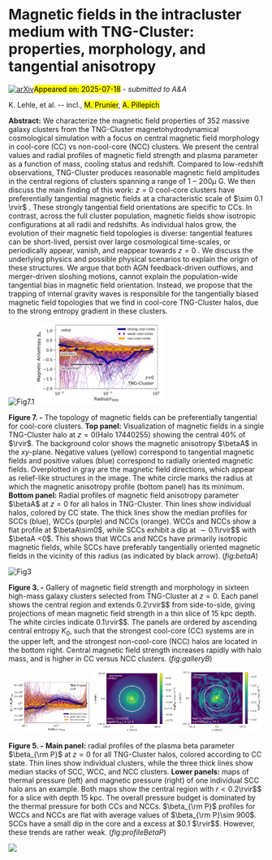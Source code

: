 <div class="macros" style="visibility:hidden;">
$\newcommand{\ensuremath}{}$
$\newcommand{\xspace}{}$
$\newcommand{\object}[1]{\texttt{#1}}$
$\newcommand{\farcs}{{.}''}$
$\newcommand{\farcm}{{.}'}$
$\newcommand{\arcsec}{''}$
$\newcommand{\arcmin}{'}$
$\newcommand{\ion}[2]{#1#2}$
$\newcommand{\textsc}[1]{\textrm{#1}}$
$\newcommand{\hl}[1]{\textrm{#1}}$
$\newcommand{\footnote}[1]{}$
$\newcommand{\mvir}{{\rm M}_{\rm 500c}}$
$\newcommand{\rvir}{r_{\rm 500c}}$
$\newcommand{\mtc}{{\rm M}_{\rm 200c}}$
$\newcommand{\rtc}{r_{\rm 200c}}$
$\newcommand{\msun}{M_\odot}$
$\newcommand{\betaP}{\beta_{\rm P}}$
$\newcommand{\betaA}{\beta_{\rm A}}$
$\newcommand{\cmr}[1]{{\color{red}\bf{[MR: #1]}}}$
$\newcommand{\mr}[1]{{\color{red}#1}}$</div>



<div id="title">

# Magnetic fields in the intracluster medium with TNG-Cluster: properties, morphology, and tangential anisotropy

</div>
<div id="comments">

[![arXiv](https://img.shields.io/badge/arXiv-2507.12517-b31b1b.svg)](https://arxiv.org/abs/2507.12517)<mark>Appeared on: 2025-07-18</mark> -  _submitted to A&A_

</div>
<div id="authors">

K. Lehle, et al. -- incl., <mark>M. Prunier</mark>, <mark>A. Pillepich</mark>

</div>
<div id="abstract">

**Abstract:** We characterize the magnetic field properties of 352 massive galaxy clusters from the TNG-Cluster magnetohydrodynamical cosmological simulation with a focus on central magnetic field morphology in cool-core (CC) vs non-cool-core (NCC) clusters. We present the central values and radial profiles of magnetic field strength and plasma parameter as a function of mass, cooling status and redshift. Compared to low-redshift observations, TNG-Cluster produces reasonable magnetic field amplitudes in the central regions of clusters spanning a range of $1-200  \mu$ G. We then discuss the main finding of this work: $z=0$ cool-core clusters have preferentially tangential magnetic fields at a characteristic scale of $\sim 0.1 \rvir$ . These strongly tangential field orientations are specific to CCs. In contrast, across the full cluster population, magnetic fields show isotropic configurations at all radii and redshifts. As individual halos grow, the evolution of their magnetic field topologies is diverse: tangential features can be short-lived, persist over large cosmological time-scales, or periodically appear, vanish, and reappear towards $z=0$ . We discuss the underlying physics and possible physical scenarios to explain the origin of these structures. We argue that both AGN feedback-driven outflows, and merger-driven sloshing motions, cannot explain the population-wide tangential bias in magnetic field orientation. Instead, we propose that the trapping of internal gravity waves is responsible for the tangentially biased magnetic field topologies that we find in cool-core TNG-Cluster halos, due to the strong entropy gradient in these clusters.

</div>

<div id="div_fig1">

<img src="tmp_2507.12517/./figures/StreamlinePlots/Halo_17440255_lic_betaA_0p4r500_sn99.png" alt="Fig7.1" width="50%"/><img src="tmp_2507.12517/./figures/Anisotropy/betaProfile_0tor500_CCness.png" alt="Fig7.2" width="50%"/>

**Figure 7. -** The topology of magnetic fields can be preferentially tangential for cool-core clusters. **Top panel:** Visualization of magnetic fields in a single TNG-Cluster halo at $z=0$(Halo 17440255) showing the central $40\%$ of $\rvir$. The background color shows the magnetic anisotropy $\betaA$ in the $xy$-plane. Negative values (yellow) correspond to tangential magnetic fields and positive values (blue) correspond to radially oriented magnetic fields. Overplotted in gray are the magnetic field directions, which appear as relief-like structures in the image. The white circle marks the radius at which the magnetic anisotropy profile (bottom panel) has its minimum. **Bottom panel:** Radial profiles of magnetic field anisotropy parameter $\betaA$ at $z=0$ for all halos in TNG-Cluster. Thin lines show individual halos, colored by CC state. The thick lines show the median profiles for SCCs (blue), WCCs (purple) and NCCs (orange). WCCs and NCCs show a flat profile at $\betaA\sim0$, while SCCs exhibit a dip at $\sim 0.1$\rvir$$ with $\betaA <0$. This shows that WCCs and NCCs have primarily isotropic magnetic fields, while SCCs have preferably tangentially oriented magnetic fields in the vicinity of this radius (as indicated by black arrow). (*fig:betaA*)

</div>
<div id="div_fig2">

<img src="tmp_2507.12517/./figures/Bfields/CoreGallery_B_sort.png" alt="Fig3" width="100%"/>

**Figure 3. -** Gallery of magnetic field strength and morphology in sixteen high-mass galaxy clusters selected from TNG-Cluster at $z=0$. Each panel shows the central region and extends $0.2$\rvir$$ from side-to-side, giving projections of mean magnetic field strength in a thin slice of $15$ kpc depth. The white circles indicate $0.1$\rvir$$. The panels are ordered by ascending central entropy $K_0$, such that the strongest cool-core (CC) systems are in the upper left, and the strongest non-cool-core (NCC) halos are located in the bottom right. Central magnetic field strength increases rapidly with halo mass, and is higher in CC versus NCC clusters. (*fig:galleryB*)

</div>
<div id="div_fig3">

<img src="tmp_2507.12517/./figures/Bfields/BetaPprofile_z0_SCCvsNCC.png" alt="Fig5.1" width="33%"/><img src="tmp_2507.12517/./figures/Bfields/Projection_Pth_Halo17440255.png" alt="Fig5.2" width="33%"/><img src="tmp_2507.12517/./figures/Bfields/Projection_Pmag_Halo17440255.png" alt="Fig5.3" width="33%"/>

**Figure 5. -** **Main panel:** radial profiles of the plasma beta parameter $\beta_{\rm P}$ at $z=0$ for all TNG-Cluster halos, colored according to CC state. Thin lines show individual clusters, while the three thick lines show median stacks of SCC, WCC, and NCC clusters. **Lower panels:** maps of thermal pressure (left) and magnetic pressure (right) of one individual SCC halo ans an example. Both maps show the central region with $r<0.2$\rvir$$ for a slice with depth $15$ kpc. The overall pressure budget is dominated by the thermal pressure for both CCs and NCCs. $\beta_{\rm P}$ profiles for WCCs and NCCs are flat with average values of $\beta_{\rm P}\sim 900$. SCCs have a small dip in the core and a excess at $0.1 $\rvir$$. However, these trends are rather weak. (*fig:profileBetaP*)

</div><div id="qrcode"><img src=https://api.qrserver.com/v1/create-qr-code/?size=100x100&data="https://arxiv.org/abs/2507.12517"></div>